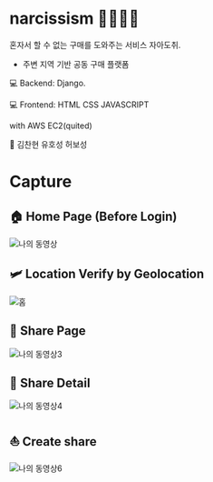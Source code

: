 
# narcissism 👨‍👩‍👧‍👦


혼자서 할 수 없는 구매를 도와주는 서비스 자아도취.

- 주변 지역 기반 공동 구매 플랫폼

💻 Backend: Django. 

💻 Frontend: HTML CSS JAVASCRIPT

with AWS EC2(quited)

🤟 김찬현 유호성 허보성 


# Capture

## 🏠 Home Page (Before Login)
![나의 동영상](https://user-images.githubusercontent.com/33655186/110124927-0ee93480-7e06-11eb-823b-7b34c67e4fe2.jpg)


## 🛩 Location Verify by Geolocation
![홈](https://user-images.githubusercontent.com/33655186/110124760-d5182e00-7e05-11eb-86b2-0a0fd8550fcf.jpg)


## 🛶 Share Page
![나의 동영상3](https://user-images.githubusercontent.com/33655186/110124997-288a7c00-7e06-11eb-8688-23476945e689.jpg)

## 🛶 Share Detail
![나의 동영상4](https://user-images.githubusercontent.com/33655186/110125020-30e2b700-7e06-11eb-817d-2f5fecc7e69f.jpg)


## ⛵️ Create share

![나의 동영상6](https://user-images.githubusercontent.com/33655186/110125063-3d670f80-7e06-11eb-8d56-f37b78136594.jpg)

